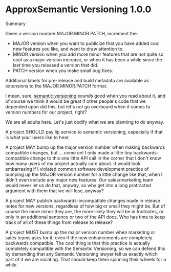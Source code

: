 # ApproxSemantic Versioning 1.0.0

Summary

Given a version number MAJOR.MINOR.PATCH, increment the:

+ MAJOR version when you want to publicize that you have added cool new features you like, and want to draw attention to.
+ MINOR version when you add more minor features that are not quite so cool as a major version increase, or when it has been a while since the last time you released a version that did.
+ PATCH version when you make small bug fixes.

Additional labels for pre-release and build metadata are available as
extensions to the MAJOR.MINOR.PATCH format.

I mean, sure, [semantic versioning](https://semver.org) _sounds_ good
when you read about it, and of course we think it would be great if
other people's code that we depended upon did this, but let's not go
overboard when it comes to version numbers for our project, right?

We are all adults here.  Let's just codify what we are planning to do
anyway.

A project SHOULD pay lip service to semantic versioning, especially if
that is what your users like to hear.

A project MAY bump up the major version number when making backwards
compatible changes, but ...  come on!  I only made a little tiny
backwards-compatible change to this one little API call in the corner
that I don't know how many users of my project actually care about.
It would look embarrasing if I violated common software development
practice of bumping up the MAJOR version number for a little change
like that, when I didn't even include any major new features.  Our
sales/marketing team would never let us do that, anyway, so why get
into a long protracted argument with them that we will lose, anyway?

A project MAY publish backwards-incompatible changes made in release
notes for new versions, regardless of how big or small they might be.
But of course the more minor they are, the more likely they will be in
footnotes, or only in an additional sentence or two of the API docs.
Who has time to keep track of all of these things from release to
release?

A project MUST bump up the major version number when marketing or
sales teams asks for it, even if the new enhancements are completely
backwards compatible.  The cool thing is that this practice is
actually completely compatible with the Semantic Versioning, so we can
defend this by demanding that any Semantic Versioning lawyer tell us
exactly which part of it we are violating.  That should keep them
spinning their wheels for a while.
